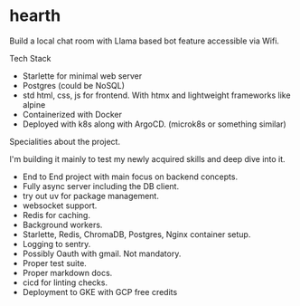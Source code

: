 # hearth

Build a local chat room with Llama based bot feature accessible via Wifi.

Tech Stack
- Starlette for minimal web server
- Postgres (could be NoSQL)
- std html, css, js for frontend. With htmx and lightweight frameworks like alpine
- Containerized with Docker
- Deployed with k8s along with ArgoCD. (microk8s or something similar)

Specialities about the project.

I'm building it mainly to test my newly acquired skills and deep dive into it.

- End to End project with main focus on backend concepts.
- Fully async server including the DB client.
- try out uv for package management.
- websocket support.
- Redis for caching.
- Background workers.
- Starlette, Redis, ChromaDB, Postgres, Nginx container setup.
- Logging to sentry.
- Possibly Oauth with gmail. Not mandatory.
- Proper test suite.
- Proper markdown docs.
- cicd for linting checks.
- Deployment to GKE with GCP free credits
